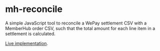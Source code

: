 # mh-reconcile

A simple JavaScript tool to reconcile a WePay settlement CSV with a MemberHub order CSV, such that the total amount for each line item in a settlement is calculated.

[Live implementation](reconcile.html).

